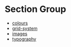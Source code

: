 # Section Group

* [colours](./colours.md)
* [grid-system](./grid-system.md)
* [images](./images.md)
* [typography](./typography.md)